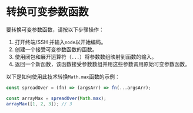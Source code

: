 # 转换可变参数函数

要转换可变参数函数，请按以下步骤操作：

1. 打开终端/SSH 并输入`node`以开始编码。
2. 创建一个接受可变参数函数的函数。
3. 使用闭包和展开运算符（`...`）将参数数组映射到函数的输入。
4. 返回一个新函数，该函数接受参数数组并用这些参数调用原始可变参数函数。

以下是如何使用此技术转换`Math.max`函数的示例：

```js
const spreadOver = (fn) => (argsArr) => fn(...argsArr);

const arrayMax = spreadOver(Math.max);
arrayMax([1, 2, 3]); // 3
```
